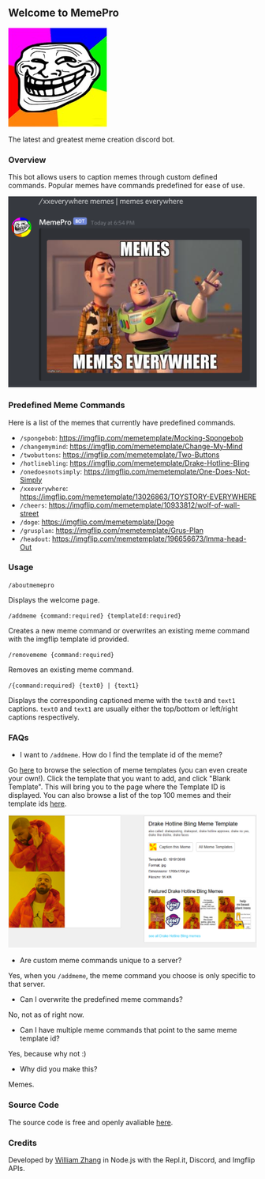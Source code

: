 ## Welcome to MemePro

![troll](troll.jpg)

The latest and greatest meme creation discord bot.

### Overview

This bot allows users to caption memes through custom defined commands. Popular memes have commands predefined for ease of use.

![memes](memes.png)

### Predefined Meme Commands

Here is a list of the memes that currently have predefined commands.

- `/spongebob`: https://imgflip.com/memetemplate/Mocking-Spongebob
- `/changemymind`: https://imgflip.com/memetemplate/Change-My-Mind
- `/twobuttons`: https://imgflip.com/memetemplate/Two-Buttons
- `/hotlinebling`: https://imgflip.com/memetemplate/Drake-Hotline-Bling
- `/onedoesnotsimply`: https://imgflip.com/memetemplate/One-Does-Not-Simply
- `/xxeverywhere`: https://imgflip.com/memetemplate/13026863/TOYSTORY-EVERYWHERE
- `/cheers`: https://imgflip.com/memetemplate/10933812/wolf-of-wall-street
- `/doge`: https://imgflip.com/memetemplate/Doge
- `/grusplan`: https://imgflip.com/memetemplate/Grus-Plan
- `/headout`: https://imgflip.com/memetemplate/196656673/Imma-head-Out

### Usage

`/aboutmemepro`

Displays the welcome page.

`/addmeme {command:required} {templateId:required}`

Creates a new meme command or overwrites an existing meme command with the imgflip template id provided.

`/removememe {command:required}`

Removes an existing meme command.

`/{command:required} {text0} | {text1}`

Displays the corresponding captioned meme with the `text0` and `text1` captions. `text0` and `text1` are usually either the top/bottom or left/right captions respectively.

### FAQs
- I want to `/addmeme`. How do I find the template id of the meme?

Go [here](https://imgflip.com/memetemplates) to browse the selection of meme templates (you can even create your own!). Click the template that you want to add, and click "Blank Template". This will bring you to the page where the Template ID is displayed. You can also browse a list of the top 100 memes and their template ids [here](https://imgflip.com/popular_meme_ids).

![template](template.png)

- Are custom meme commands unique to a server?

Yes, when you `/addmeme`, the meme command you choose is only specific to that server.

- Can I overwrite the predefined meme commands?

No, not as of right now.

- Can I have multiple meme commands that point to the same meme template id?

Yes, because why not :)

- Why did you make this?

Memes.

### Source Code
The source code is free and openly avaliable [here]().

### Credits
Developed by [William Zhang](https://github.com/WilliamHYZhang) in Node.js with the Repl.it, Discord, and Imgflip APIs.
